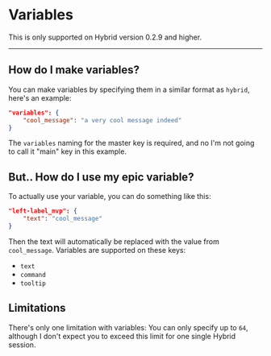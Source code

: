 # Variables
This is only supported on Hybrid version 0.2.9 and higher.
***
## How do I make variables?
You can make variables by specifying them in a similar format as `hybrid`, here's an example:

```json
"variables": {
    "cool_message": "a very cool message indeed"
}
```

The `variables` naming for the master key is required, and no I'm not going to call it "main" key in this example.

## But.. How do I use my epic variable?
To actually use your variable, you can do something like this:

```json
"left-label_mvp": {
    "text": "cool_message"
}
```

Then the text will automatically be replaced with the value from `cool_message`. Variables are supported on these keys:
- `text`
- `command`
- `tooltip`
## Limitations
There's only one limitation with variables: You can only specify up to `64`, although I don't expect you to exceed this limit for one single Hybrid session.
